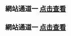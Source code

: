## 網站通道一 <a rel="nofollow noopener" href="https://kp5210.github.io/image/%E5%A6%82%E4%BD%95%E6%94%B9host%E6%96%87%E4%BB%B6" target="_blank">点击查看</a>
## 網站通道一 <a rel="nofollow noopener" href="https://kp5210.github.io/image/%E5%A6%82%E4%BD%95%E6%94%B9host%E6%96%87%E4%BB%B6" target="_blank">点击查看</a>
